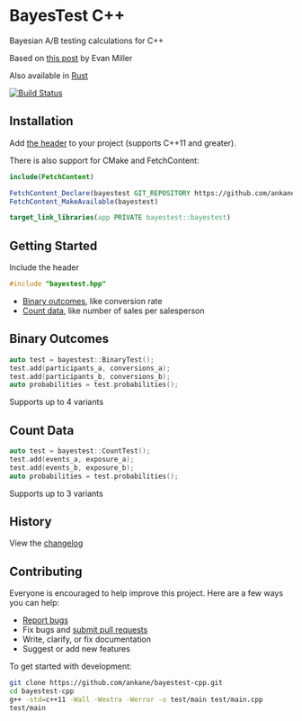 # BayesTest C++

Bayesian A/B testing calculations for C++

Based on [this post](https://www.evanmiller.org/bayesian-ab-testing.html) by Evan Miller

Also available in [Rust](https://github.com/ankane/bayestest-rust)

[![Build Status](https://github.com/ankane/bayestest-cpp/actions/workflows/build.yml/badge.svg)](https://github.com/ankane/bayestest-cpp/actions)

## Installation

Add [the header](https://raw.githubusercontent.com/ankane/bayestest-cpp/v0.1.2/include/bayestest.hpp) to your project (supports C++11 and greater).

There is also support for CMake and FetchContent:

```cmake
include(FetchContent)

FetchContent_Declare(bayestest GIT_REPOSITORY https://github.com/ankane/bayestest-cpp.git GIT_TAG v0.1.2)
FetchContent_MakeAvailable(bayestest)

target_link_libraries(app PRIVATE bayestest::bayestest)
```

## Getting Started

Include the header

```cpp
#include "bayestest.hpp"
```

- [Binary outcomes](#binary-outcomes), like conversion rate
- [Count data](#count-data), like number of sales per salesperson

## Binary Outcomes

```cpp
auto test = bayestest::BinaryTest();
test.add(participants_a, conversions_a);
test.add(participants_b, conversions_b);
auto probabilities = test.probabilities();
```

Supports up to 4 variants

## Count Data

```cpp
auto test = bayestest::CountTest();
test.add(events_a, exposure_a);
test.add(events_b, exposure_b);
auto probabilities = test.probabilities();
```

Supports up to 3 variants

## History

View the [changelog](https://github.com/ankane/bayestest-cpp/blob/master/CHANGELOG.md)

## Contributing

Everyone is encouraged to help improve this project. Here are a few ways you can help:

- [Report bugs](https://github.com/ankane/bayestest-cpp/issues)
- Fix bugs and [submit pull requests](https://github.com/ankane/bayestest-cpp/pulls)
- Write, clarify, or fix documentation
- Suggest or add new features

To get started with development:

```sh
git clone https://github.com/ankane/bayestest-cpp.git
cd bayestest-cpp
g++ -std=c++11 -Wall -Wextra -Werror -o test/main test/main.cpp
test/main
```
